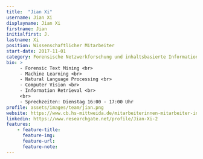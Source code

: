```yaml
---
title:  "Jian Xi"
username: Jian Xi
displayname: Jian Xi
firstname: Jian
initialfirst: J.
lastname: Xi
position: Wissenschaftlicher Mitarbeiter
start-date: 2017-11-01
category: Forensische Netzwerkforschung und inhaltsbasierte Informationsgewinnung
bio: > 
     - Forensic Text Mining <br>
     - Machine Learning <br>
     - Natural Language Processing <br>
     - Computer Vision <br>
     - Information Retrieval <br>
     <br>
     - Sprechzeiten: Dienstag 16:00 - 17:00 Uhr
profile: assets/images/team/jian.png
website: https://www.cb.hs-mittweida.de/mitarbeiterinnen-mitarbeiter-in-ihren-fachgruppen/xi-jian/
linkedin: https://www.researchgate.net/profile/Jian-Xi-2
features:
    - feature-title: 
      feature-img: 
      feature-url: 
      feature-note: 
---
```

